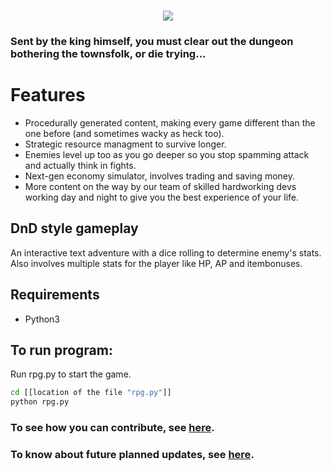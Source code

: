 
<h1 align="center"><img src="http://www.auplod.com/u/dalopub974e.png"></h1>

### Sent by the king himself, you must clear out the dungeon bothering the townsfolk, or die trying...

# Features
* Procedurally generated content, making every game different than the one before (and sometimes wacky as heck too).
* Strategic resource managment to survive longer.
* Enemies level up too as you go deeper so you stop spamming attack and actually think in fights.
* Next-gen economy simulator, involves trading and saving money.
* More content on the way by our team of skilled hardworking devs working day and night to give you the best experience of your life.

## DnD style gameplay
An interactive text adventure with a dice rolling to determine enemy's stats.
Also involves multiple stats for the player like HP, AP and itembonuses.

## Requirements

* Python3 

## To run program:
Run rpg.py to start the game.

```bash
cd [[location of the file "rpg.py"]]
python rpg.py
```

### To see how you can contribute, see [here](CONTRIBUTING.md).

### To know about future planned updates, see [here](ROADMAP.md).

